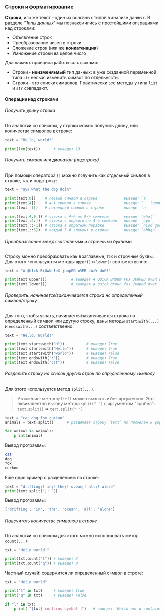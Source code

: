 ### Строки и форматирование 
**Строки**, или же текст - один из основных типов в анализе данных. В разделе *"Типы данных"* мы познакомились с простейшими операциями над строками:
- Объявление строк
- Преобразование чисел в строки
- Сложение строк (или же **конкатенация**)
- Умножение строки на целое число

Два важных принципа работы со строками:
- Строки - **неизменяемый** тип данных: в уже созданной переменной типа `str` нельзя изменить символ по отдельности.
- Строки - это списки символов. Практически все методы у типа `list` и `str` совпадают.
#### Операции над строками
###### Получить длину строки
По аналогии со списком, у строки можно получить длину, или количество символов в строке:
```python
text = "Hello, world!"

print(len(text))      # выведет 13
```

###### Получить символ или диапазон (подстроку)
При помощи оператора `[]` можно получить как отдельный символ в строке, так и подстроку:
```python
text = "ayo what the dog doin"

print(text[0])    # первый символ в строке            выведет `a`
print(text[4])    # 4-й символ в строке               выведет ` ` (пробел)
print(text[-1])   # последний символ в строке         выведет `n`

print(text[4:9:]) # строка с 4-й по 9-й символы       выведет `what`
print(text[:4:])  # строка с первого по 4-й символы   выведет `ayo`
print(text[::-1]) # строка в обратном порядке         выведет `niod god eht tahw oya`
print(text[::5])  # каждый 5-й элемент в строке       выведет `ahhgn`
```

###### Преобразование между заглавными и строчными буквами
Строку можно преобразовать как в заглавные, так и строчные буквы. Для этого используются методы `upper()` и `lower()` соответственно:
```python
text = "A QUIck BrOwN FoX jumpED oVER LAzY doG!"

print(text.upper())           # выведет A QUICK BROWN FOX JUMPED OVER LAZY DOG!
print(text.lower())           # выведет a quick brown fox jumped over lazy dog!
```

###### Проверить, начинается/заканчивается строка на определенный символ/строку
Для того, чтобы узнать, начинается/заканчивается строка на определенный символ или другую строку, даны методы `startswith(...)`  и `endswith(...)` соответственно:
```python
text = "Hello, World!"

print(text.startswith("H"))          # выведет True
print(text.startswith("Hello"))      # выведет True
print(text.startswith("world"))      # выведет False
print(text.endswith("!"))            # выведет True
print(text.endswith("cat"))          # выведет False
```

###### Разделить строку на список других строк по определенному символу
Для этого используется метод `split(...)`.
> Уточнение: метод `split()` можно вызвать и без аргументов. Это эквивалентно вызову метода `split(" ")` с аргументом "пробел":
> 		`text.split()` ⬌ `text.split(" ")`
```python
text = "cat dog fox cuckoo"
animals = text.split()      # разделяет строку `text` по пробелам и формирует список 

for animal in animals:
    print(animal)        
```
Вывод программы:
```bash
cat
dog
fox
cuckoo
```
Еще один пример с разделением по строке:
```python
text = "drifting;! in;! the;! ocean;! all;! alone"
print(text.split(";! "))
```
Вывод программы:
```bash
['drifting', 'in', 'the', 'ocean', 'all', 'alone']
```

###### Подсчитать количество символов в строке
По аналогии со списком для этого можно использовать метод `count(...)`:
```python
txt = "Hello world!"

print(txt.count("l")) # выведет 3
print(txt.count("q")) # выведет 0
```

Частный случай: содержится ли определенный символ в строке:
```python 
txt = "Hello world"

print("l" in txt)     # выведет True
print("q" in txt)     # выведет False

if "l" in txt:
	print(f"{txt} contains symbol l")   # выведет `Hello world contains symbol l`
```